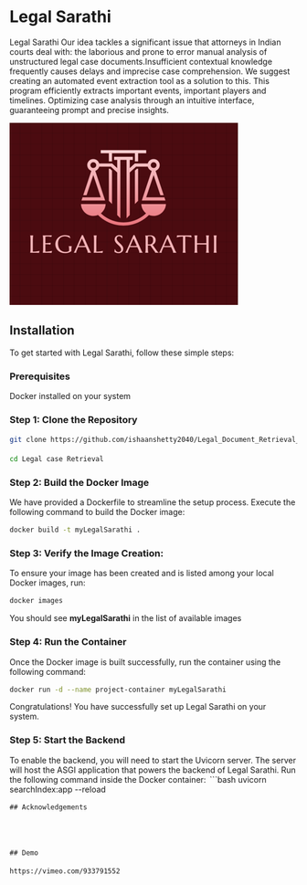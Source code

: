 
# Legal Sarathi

Legal Sarathi Our idea tackles a significant issue that attorneys in Indian courts deal with: the laborious and prone to error manual analysis of unstructured legal case documents.Insufficient contextual knowledge frequently causes delays and imprecise case comprehension. We suggest creating an automated event extraction tool as a solution to this. This program efficiently extracts important events, important players and timelines. Optimizing case analysis through an intuitive interface, guaranteeing prompt and precise insights.


![Logo](https://raw.githubusercontent.com/ishaanshetty2040/Legal_Document_Retrieval_System/main/LOGO-PROJECT.png)


## Installation

To get started with Legal Sarathi, follow these simple steps:

### Prerequisites
Docker installed on your system

### Step 1: Clone the Repository

```bash
git clone https://github.com/ishaanshetty2040/Legal_Document_Retrieval_System.git

cd Legal case Retrieval
```
### Step 2: Build the Docker Image
We have provided a Dockerfile to streamline the setup process. Execute the following command to build the Docker image:
```bash
docker build -t myLegalSarathi .

```

### Step 3: Verify the Image Creation:
To ensure your image has been created and is listed among your local Docker images, run:
```bash
docker images

```
You should see **myLegalSarathi** in the list of available images

### Step 4: Run the Container
Once the Docker image is built successfully, run the container using the following command:
```bash
docker run -d --name project-container myLegalSarathi


```
Congratulations! You have successfully set up Legal Sarathi on your system.

### Step 5: Start the Backend

To enable the backend, you will need to start the Uvicorn server. The server will host the ASGI application that powers the backend of Legal Sarathi. Run the following command inside the Docker container:
⁠ ```bash
  uvicorn searchIndex:app --reload
```
## Acknowledgements




## Demo

https://vimeo.com/933791552

